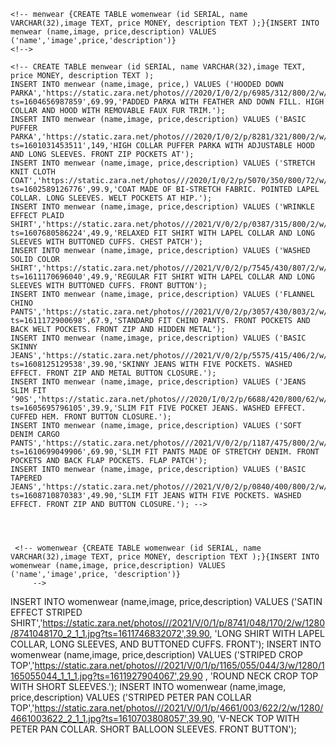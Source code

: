


    <!-- menwear {CREATE TABLE womenwear (id SERIAL, name VARCHAR(32),image TEXT, price MONEY, description TEXT );}{INSERT INTO menwear (name,image, price,description) VALUES ('name','image',price,'description')}
    <!-->

    <!-- CREATE TABLE menwear (id SERIAL, name VARCHAR(32),image TEXT, price MONEY, description TEXT );
    INSERT INTO menwear (name,image, price,) VALUES ('HOODED DOWN PARKA','https://static.zara.net/photos///2020/I/0/2/p/6985/312/800/2/w/1280/6985312800_1_1_1.jpg?ts=1604656987859',69.99,'PADDED PARKA WITH FEATHER AND DOWN FILL. HIGH COLLAR AND HOOD WITH REMOVABLE FAUX FUR TRIM.');
    INSERT INTO menwear (name,image, price,description) VALUES ('BASIC PUFFER PARKA','https://static.zara.net/photos///2020/I/0/2/p/8281/321/800/2/w/1280/8281321800_1_1_1.jpg?ts=1601031453511',149,'HIGH COLLAR PUFFER PARKA WITH ADJUSTABLE HOOD AND LONG SLEEVES. FRONT ZIP POCKETS AT');
    INSERT INTO menwear (name,image, price,description) VALUES ('STRETCH KNIT CLOTH COAT','https://static.zara.net/photos///2020/I/0/2/p/5070/350/800/72/w/1280/5070350800_2_1_1.jpg?ts=1602589126776',99.9,'COAT MADE OF BI-STRETCH FABRIC. POINTED LAPEL COLLAR. LONG SLEEVES. WELT POCKETS AT HIP.');
    INSERT INTO menwear (name,image, price,description) VALUES ('WRINKLE EFFECT PLAID SHIRT','https://static.zara.net/photos///2021/V/0/2/p/0387/315/800/2/w/1280/0387315800_2_1_1.jpg?ts=1607680586224',49.9,'RELAXED FIT SHIRT WITH LAPEL COLLAR AND LONG SLEEVES WITH BUTTONED CUFFS. CHEST PATCH');
    INSERT INTO menwear (name,image, price,description) VALUES ('WASHED SOLID COLOR SHIRT','https://static.zara.net/photos///2021/V/0/2/p/7545/430/807/2/w/1280/7545430807_2_1_1.jpg?ts=1611170696040',49.9,'REGULAR FIT SHIRT WITH LAPEL COLLAR AND LONG SLEEVES WITH BUTTONED CUFFS. FRONT BUTTON');
    INSERT INTO menwear (name,image, price,description) VALUES ('FLANNEL CHINO PANTS','https://static.zara.net/photos///2021/V/0/2/p/3057/430/803/2/w/1280/3057430803_1_1_1.jpg?ts=1611172900698',67.9,'STANDARD FIT CHINO PANTS. FRONT POCKETS AND BACK WELT POCKETS. FRONT ZIP AND HIDDEN METAL');
    INSERT INTO menwear (name,image, price,description) VALUES ('BASIC SKINNY JEANS','https://static.zara.net/photos///2021/V/0/2/p/5575/415/406/2/w/1280/5575415406_1_1_1.jpg?ts=1608125129538',39.90,'SKINNY JEANS WITH FIVE POCKETS. WASHED EFFECT. FRONT ZIP AND METAL BUTTON CLOSURE.');
    INSERT INTO menwear (name,image, price,description) VALUES ('JEANS SLIM FIT ‘90S','https://static.zara.net/photos///2020/I/0/2/p/6688/420/800/62/w/1280/6688420800_1_1_1.jpg?ts=1605695796105',39.9,'SLIM FIT FIVE POCKET JEANS. WASHED EFFECT. CUFFED HEM. FRONT BUTTON CLOSURE.');
    INSERT INTO menwear (name,image, price,description) VALUES ('SOFT DENIM CARGO PANTS','https://static.zara.net/photos///2021/V/0/2/p/1187/475/800/2/w/1280/1187475800_1_1_1.jpg?ts=1610699049906',69.90,'SLIM FIT PANTS MADE OF STRETCHY DENIM. FRONT POCKETS AND BACK FLAP POCKETS. FLAP PATCH');
    INSERT INTO menwear (name,image, price,description) VALUES ('BASIC TAPERED JEANS','https://static.zara.net/photos///2021/V/0/2/p/0840/400/800/2/w/1280/0840400800_1_1_1.jpg?ts=1608710870383',49.90,'SLIM FIT JEANS WITH FIVE POCKETS. WASHED EFFECT. FRONT ZIP AND BUTTON CLOSURE.'); -->




     <!-- womenwear {CREATE TABLE womenwear (id SERIAL, name VARCHAR(32),image TEXT, price MONEY, description TEXT );}{INSERT INTO womenwear (name,image, price,description) VALUES ('name','image',price, 'description')}
         -->

INSERT INTO womenwear (name,image, price,description) VALUES ('SATIN EFFECT STRIPED SHIRT','https://static.zara.net/photos///2021/V/0/1/p/8741/048/170/2/w/1280/8741048170_2_1_1.jpg?ts=1611746832072',39.90, 'LONG SHIRT WITH LAPEL COLLAR, LONG SLEEVES, AND BUTTONED CUFFS. FRONT');
INSERT INTO womenwear (name,image, price,description) VALUES ('STRIPED CROP TOP','https://static.zara.net/photos///2021/V/0/1/p/1165/055/044/3/w/1280/1165055044_1_1_1.jpg?ts=1611927904067',29.90 , 'ROUND NECK CROP TOP WITH SHORT SLEEVES.');
INSERT INTO womenwear (name,image, price,description) VALUES ('STRIPED PETER PAN COLLAR TOP','https://static.zara.net/photos///2021/V/0/1/p/4661/003/622/2/w/1280/4661003622_2_1_1.jpg?ts=1610703808057',39.90, 'V-NECK TOP WITH PETER PAN COLLAR. SHORT BALLOON SLEEVES. FRONT BUTTON');
